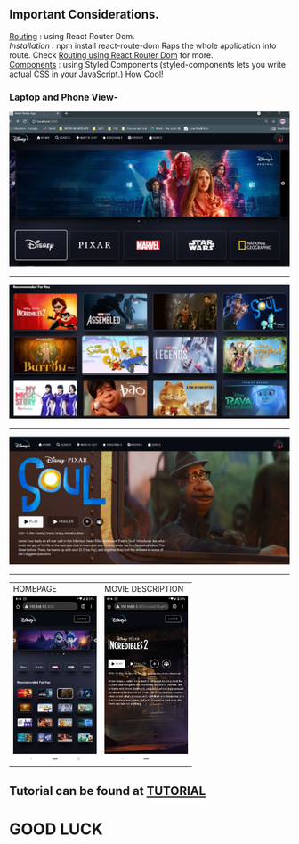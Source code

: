 ## Important Considerations.
<u>Routing</u> : using React Router Dom. <br>
<i>Installation :</i> npm install react-route-dom 
Raps the whole application into route. Check <a href="https://reactrouter.com/native/guides/quick-start">Routing using React Router Dom</a> for more.<br>
<u>Components</u> : using Styled Components (styled-components lets you write actual CSS in your JavaScript.) How Cool!<br>

### Laptop and Phone View-
<img src="https://github.com/ShivamS2201/Disney-Clone-_With-Firebase/blob/main/public/images/disney+.JPG?raw=true" ></img>
<hr><img src="https://github.com/ShivamS2201/Disney-Clone-_With-Firebase/blob/main/public/images/disney+2.JPG?raw=true"></img>
<hr><img src="https://github.com/ShivamS2201/Disney-Clone-_With-Firebase/blob/main/public/images/disney+3.JPG?raw=true"></img>
<hr>



<table>
  <tr>
    <td>HOMEPAGE</td>
     <td>MOVIE DESCRIPTION</td>
  </tr>
  <tr>
    <td><img src="https://github.com/ShivamS2201/Disney-Clone-_With-Firebase/blob/main/public/images/WhatsApp%20Image%202021-05-26%20at%208.31.27%20PM.jpeg?raw=true" height=300px width=auto></img></td>
    <td><img src="https://github.com/ShivamS2201/Disney-Clone-_With-Firebase/blob/main/public/images/WhatsApp%20Image%202021-05-26%20at%208.18.31%20PM.jpeg?raw=true" height=300px width=auto ></img></td>
  </tr>
 </table>

## Tutorial can be found at <a href="https://www.youtube.com/watch?v=KPUEvRo5xtY">TUTORIAL</a>
# GOOD LUCK 
